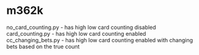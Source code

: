 # m362k

no_card_counting.py - has high low card counting disabled
card_counting.py - has high low card counting enabled
cc_changing_bets.py - has high low card counting enabled with changing bets based on the true count